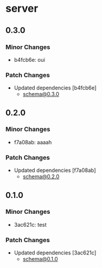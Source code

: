 # server

## 0.3.0

### Minor Changes

- b4fcb6e: oui

### Patch Changes

- Updated dependencies [b4fcb6e]
  - schema@0.3.0

## 0.2.0

### Minor Changes

- f7a08ab: aaaah

### Patch Changes

- Updated dependencies [f7a08ab]
  - schema@0.2.0

## 0.1.0

### Minor Changes

- 3ac621c: test

### Patch Changes

- Updated dependencies [3ac621c]
  - schema@0.1.0
